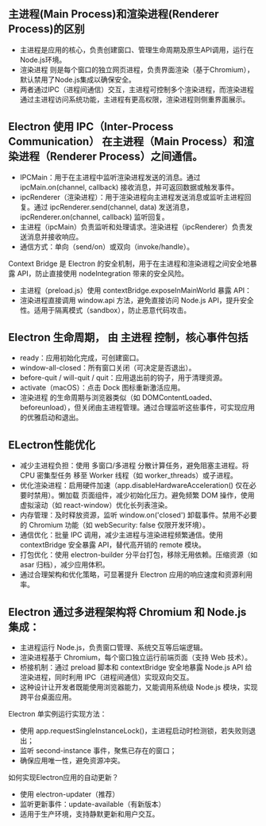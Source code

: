 ## 主进程(Main Process)和渲染进程(Renderer Process)的区别

- 主进程是应用的核心，负责创建窗口、管理生命周期及原生API调用，运行在Node.js环境。
- 渲染进程 则是每个窗口的独立网页进程，负责界面渲染（基于Chromium），默认禁用了Node.js集成以确保安全。
- 两者通过IPC（进程间通信）交互，主进程可控制多个渲染进程，而渲染进程通过主进程访问系统功能，主进程有更高权限，渲染进程则侧重界面展示。

## Electron 使用 IPC（Inter-Process Communication） 在主进程（Main Process）和渲染进程（Renderer Process）之间通信。
- IPCMain：用于在主进程中监听渲染进程发送的消息。通过 ipcMain.on(channel, callback) 接收消息，并可返回数据或触发事件。
- ipcRenderer（渲染进程）：用于渲染进程向主进程发送消息或监听主进程回复。通过 ipcRenderer.send(channel, data) 发送消息，ipcRenderer.on(channel, callback) 监听回复。
- 主进程（ipcMain）负责监听和处理请求。渲染进程（ipcRenderer）负责发送消息并接收响应。
- 通信方式：单向（send/on）或双向（invoke/handle）。

Context Bridge 是 Electron 的安全机制，用于在主进程和渲染进程之间安全地暴露 API，防止直接使用 nodeIntegration 带来的安全风险。
- 主进程（preload.js）使用 contextBridge.exposeInMainWorld 暴露 API：
- 渲染进程直接调用 window.api 方法，避免直接访问 Node.js API，提升安全性。适用于隔离模式（sandbox），防止恶意代码攻击。

## Electron 生命周期， 由 主进程 控制，核心事件包括
- ready：应用初始化完成，可创建窗口。
- window-all-closed：所有窗口关闭（可决定是否退出）。
- before-quit / will-quit / quit：应用退出前的钩子，用于清理资源。
- activate（macOS）：点击 Dock 图标重新激活应用。
- 渲染进程 的生命周期与浏览器类似（如 DOMContentLoaded、beforeunload），但关闭由主进程管理。通过合理监听这些事件，可实现应用的优雅启动和退出。

## ELectron性能优化
- 减少主进程负担：使用 多窗口/多进程 分散计算任务，避免阻塞主进程。将 CPU 密集型任务 移至 Worker 线程（如 worker_threads）或子进程。
- 优化渲染进程：启用硬件加速（app.disableHardwareAcceleration() 仅在必要时禁用）。懒加载 页面组件，减少初始化压力。避免频繁 DOM 操作，使用虚拟滚动（如 react-window）优化长列表渲染。
- 内存管理：及时释放资源，监听 window.on('closed') 卸载事件。禁用不必要的 Chromium 功能（如 webSecurity: false 仅限开发环境）。
- 通信优化：批量 IPC 调用，减少主进程与渲染进程频繁通信。使用 contextBridge 安全暴露 API，替代高开销的 remote 模块。
- 打包优化：使用 electron-builder 分平台打包，移除无用依赖。压缩资源（如 asar 归档），减少应用体积。
- 通过合理架构和优化策略，可显著提升 Electron 应用的响应速度和资源利用率。

## Electron 通过多进程架构将 Chromium 和 Node.js 集成：
- 主进程运行 Node.js，负责窗口管理、系统交互等后端逻辑。
- 渲染进程基于 Chromium，每个窗口独立运行前端页面（支持 Web 技术）。
- 桥接机制：通过 preload 脚本和 contextBridge 安全地暴露 Node.js API 给渲染进程，同时利用 IPC（进程间通信）实现双向交互。
- 这种设计让开发者既能使用浏览器能力，又能调用系统级 Node.js 模块，实现跨平台桌面应用。

Electron 单实例运行实现方法：
- 使用 app.requestSingleInstanceLock()，主进程启动时检测锁，若失败则退出；
- 监听 second-instance 事件，聚焦已存在的窗口；
- 确保应用唯一性，避免资源冲突。

如何实现Electron应用的自动更新？
- 使用 electron-updater（推荐）
- 监听更新事件：update-available（有新版本）
- 适用于生产环境，支持静默更新和用户交互。







